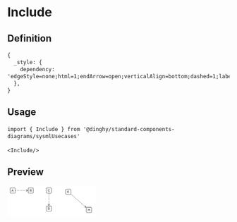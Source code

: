 # Include

## Definition

```
{
  _style: { 
    dependency: 'edgeStyle=none;html=1;endArrow=open;verticalAlign=bottom;dashed=1;labelBackgroundColor=none;',
  },
}
```

## Usage

```
import { Include } from '@dinghy/standard-components-diagrams/sysmlUsecases'

<Include/>
```

## Preview

<img src="./include.png" width="200"/>
